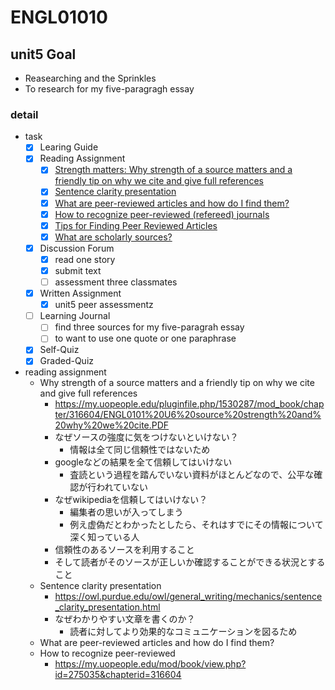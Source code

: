 # ENGL01010

## unit5 Goal

- Reasearching and the Sprinkles
- To research for my five-paragragh essay

### detail

- task
  - [x] Learing Guide
  - [x] Reading Assignment
    - [x] [Strength matters: Why strength of a source matters and a friendly tip on why we cite and give full references](https://my.uopeople.edu/pluginfile.php/1530287/mod_book/chapter/316604/ENGL0101%20U6%20source%20strength%20and%20why%20we%20cite.PDF)
    - [x] [Sentence clarity presentation](https://my.uopeople.edu/pluginfile.php/1530287/mod_book/chapter/316604/ENGL0101%20U6%20source%20strength%20and%20why%20we%20cite.PDF)
    - [x] [What are peer-reviewed articles and how do I find them?](https://emory.libanswers.com/faq/24265)
    - [x] [How to recognize peer-reviewed (refereed) journals](https://www.angelo.edu/services/library/handouts/peerrev.php)
    - [x] [Tips for Finding Peer Reviewed Articles](https://libguides.com.edu/peer)
    - [x] [What are scholarly sources?](https://librarybestbets.fairfield.edu/scholarly)
  - [x] Discussion Forum
    - [x] read one story
    - [x] submit text
    - [ ] assessment three classmates
  - [x] Written Assignment
    - [x] unit5 peer assessmentz
  - [ ] Learning Journal
    - [ ] find three sources for my five-paragrah essay
    - [ ] to want to use one quote or one paraphrase
  - [x] Self-Quiz
  - [x] Graded-Quiz

- reading assignment
  - Why strength of a source matters and a friendly tip on why we cite and give full references
    - <https://my.uopeople.edu/pluginfile.php/1530287/mod_book/chapter/316604/ENGL0101%20U6%20source%20strength%20and%20why%20we%20cite.PDF>
    - なぜソースの強度に気をつけないといけない？
      - 情報は全て同じ信頼性ではないため
    - googleなどの結果を全て信頼してはいけない
      - 査読という過程を踏んでいない資料がほとんどなので、公平な確認が行われていない
    - なぜwikipediaを信頼してはいけない？
      - 編集者の思いが入ってしまう
      - 例え虚偽だとわかったとしたら、それはすでにその情報について深く知っている人
    - 信頼性のあるソースを利用すること
    - そして読者がそのソースが正しいか確認することができる状況とすること
  - Sentence clarity presentation
    - <https://owl.purdue.edu/owl/general_writing/mechanics/sentence_clarity_presentation.html>
    - なぜわかりやすい文章を書くのか？
      - 読者に対してより効果的なコミュニケーションを図るため
  - What are peer-reviewed articles and how do I find them?
  - How to recognize peer-reviewed
    - <https://my.uopeople.edu/mod/book/view.php?id=275035&chapterid=316604>
